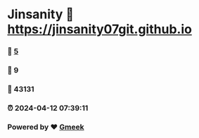 # Jinsanity :link: https://jinsanity07git.github.io 
### :page_facing_up: [5](https://jinsanity07git.github.io/tag.html) 
### :speech_balloon: 9 
### :hibiscus: 43131 
### :alarm_clock: 2024-04-12 07:39:11 
### Powered by :heart: [Gmeek](https://github.com/Meekdai/Gmeek)
